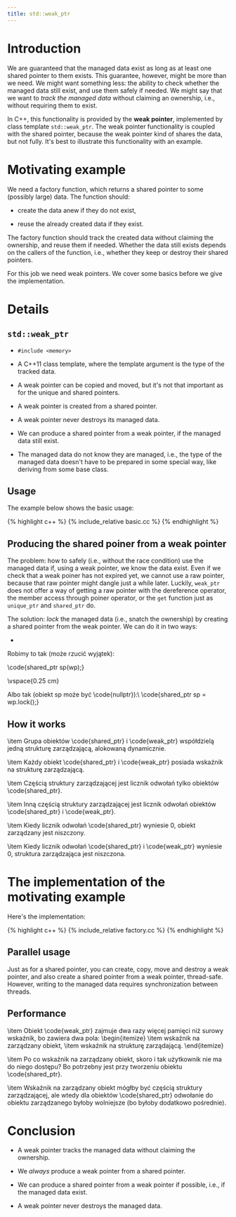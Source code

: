 ```yaml
---
title: std::weak_ptr
---
```


# Introduction

We are guaranteed that the managed data exist as long as at least one
shared pointer to them exists.  This guarantee, however, might be more
than we need.  We might want something less: the ability to check
whether the managed data still exist, and use them safely if needed.
We might say that we want to *track the managed data* without claiming
an ownership, i.e., without requiring them to exist.

In C++, this functionality is provided by the **weak pointer**,
implemented by class template `std::weak_ptr`.  The weak pointer
functionality is coupled with the shared pointer, because the weak
pointer kind of shares the data, but not fully.  It's best to
illustrate this functionality with an example.

# Motivating example

We need a factory function, which returns a shared pointer to some
(possibly large) data.  The function should:

* create the data anew if they do not exist,

* reuse the already created data if they exist.

The factory function should track the created data without claiming
the ownership, and reuse them if needed.  Whether the data still
exists depends on the callers of the function, i.e., whether they keep
or destroy their shared pointers.

For this job we need weak pointers.  We cover some basics before we
give the implementation.

# Details

## `std::weak_ptr`

* `#include <memory>`

* A C++11 class template, where the template argument is the type of
  the tracked data.

* A weak pointer can be copied and moved, but it's not that important
  as for the unique and shared pointers.

* A weak pointer is created from a shared pointer.

* A weak pointer never destroys its managed data.

* We can produce a shared pointer from a weak pointer, if the managed
  data still exist.

* The managed data do not know they are managed, i.e., the type of the
  managed data doesn't have to be prepared in some special way, like
  deriving from some base class.

## Usage

The example below shows the basic usage:

{% highlight c++ %}
{% include_relative basic.cc %}
{% endhighlight %}

## Producing the shared poiner from a weak pointer

The problem: how to safely (i.e., without the race condition) use the
managed data if, using a weak pointer, we know the data exist.  Even
if we check that a weak poiner has not expired yet, we cannot use a
raw pointer, because that raw pointer might dangle just a while later.
Luckily, `weak_ptr` does not offer a way of getting a raw pointer with
the dereference operator, the member access through poiner operator,
or the `get` function just as `unique_ptr` and `shared_ptr` do.

The solution: *lock* the managed data (i.e., snatch the ownership) by
creating a shared pointer from the weak pointer.  We can do it in two
ways:

* 

Robimy to tak (może rzucić wyjątek):

\code{shared_ptr<A> sp(wp);}

  \vspace{0.25 cm}

  Albo tak (obiekt sp może być \code{nullptr}):\\
  \code{shared_ptr<A> sp = wp.lock();}

## How it works

  \item Grupa obiektów \code{shared_ptr} i \code{weak_ptr} współdzielą
    jedną strukturę zarządzającą, alokowaną dynamicznie.

  \item Każdy obiekt \code{shared_ptr} i \code{weak_ptr} posiada
    wskaźnik na strukturę zarządzającą.

  \item Częścią struktury zarządzającej jest licznik odwołań tylko
    obiektów \code{shared_ptr}.

  \item Inną częścią struktury zarządzającej jest licznik odwołań
    obiektów \code{shared_ptr} i \code{weak_ptr}.

  \item Kiedy licznik odwołań \code{shared_ptr} wyniesie 0, obiekt
    zarządzany jest niszczony.

  \item Kiedy licznik odwołań \code{shared_ptr} i \code{weak_ptr}
    wyniesie 0, struktura zarządzająca jest niszczona.

# The implementation of the motivating example

Here's the implementation:

{% highlight c++ %}
{% include_relative factory.cc %}
{% endhighlight %}

## Parallel usage

Just as for a shared pointer, you can create, copy, move and destroy a
weak pointer, and also create a shared pointer from a weak pointer,
thread-safe.  However, writing to the managed data requires
synchronization between threads.

## Performance

\item Obiekt \code{weak_ptr} zajmuje dwa razy więcej pamięci niż
    surowy wskaźnik, bo zawiera dwa pola:
    \begin{itemize}
    \item wskaźnik na zarządzany obiekt,
    \item wskaźnik na strukturę zarządającą.
    \end{itemize}

\item Po co wskaźnik na zarządzany obiekt, skoro i tak użytkownik
    nie ma do niego dostępu?  Bo potrzebny jest przy tworzeniu obiektu
    \code{shared_ptr}.

\item Wskaźnik na zarządzany obiekt mógłby być częścią struktury
    zarządzającej, ale wtedy dla obiektów \code{shared_ptr} odwołanie
    do obiektu zarządzanego byłoby wolniejsze (bo byłoby dodatkowo
    pośrednie).

# Conclusion

* A weak pointer tracks the managed data without claiming the
  ownership.

* We *always* produce a weak pointer from a shared pointer.

* We can produce a shared pointer from a weak pointer if possible,
  i.e., if the managed data exist.

* A weak pointer never destroys the managed data.

<!-- LocalWords: inlined multithreaded -->
<!-- LocalWords: performant rvalue suboptimal -->
